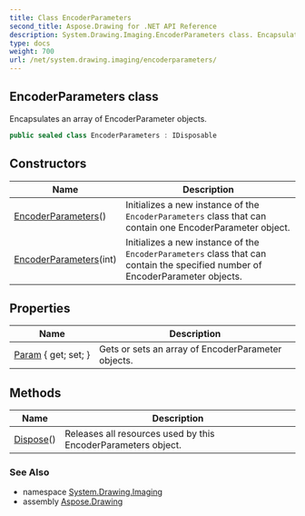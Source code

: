 ```yaml
---
title: Class EncoderParameters
second_title: Aspose.Drawing for .NET API Reference
description: System.Drawing.Imaging.EncoderParameters class. Encapsulates an array of EncoderParameter objects
type: docs
weight: 700
url: /net/system.drawing.imaging/encoderparameters/
---
```

## EncoderParameters class

Encapsulates an array of EncoderParameter objects.

```csharp
public sealed class EncoderParameters : IDisposable
```

## Constructors

| Name | Description |
| --- | --- |
| [EncoderParameters](encoderparameters/#constructor)() | Initializes a new instance of the `EncoderParameters` class that can contain one EncoderParameter object. |
| [EncoderParameters](encoderparameters/#constructor_1)(int) | Initializes a new instance of the `EncoderParameters` class that can contain the specified number of EncoderParameter objects. |

## Properties

| Name | Description |
| --- | --- |
| [Param](../../system.drawing.imaging/encoderparameters/param/) { get; set; } | Gets or sets an array of EncoderParameter objects. |

## Methods

| Name | Description |
| --- | --- |
| [Dispose](../../system.drawing.imaging/encoderparameters/dispose/)() | Releases all resources used by this EncoderParameters object. |

### See Also

* namespace [System.Drawing.Imaging](../../system.drawing.imaging/)
* assembly [Aspose.Drawing](../../)


